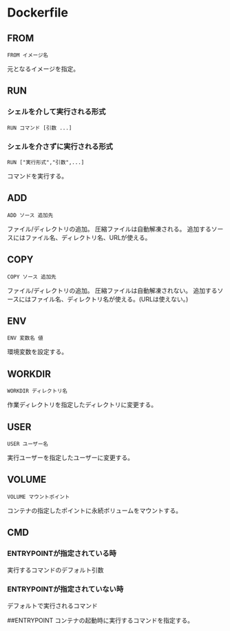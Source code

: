 # Dockerfile
## FROM
	FROM イメージ名
元となるイメージを指定。

## RUN
### シェルを介して実行される形式
	RUN コマンド [引数 ...]
### シェルを介さずに実行される形式
	RUN ["実行形式","引数",...]
コマンドを実行する。

## ADD
	ADD ソース 追加先
ファイル/ディレクトリの追加。
圧縮ファイルは自動解凍される。
追加するソースにはファイル名、ディレクトリ名、URLが使える。

## COPY
	COPY ソース 追加先
ファイル/ディレクトリの追加。
圧縮ファイルは自動解凍されない。
追加するソースにはファイル名、ディレクトリ名が使える。(URLは使えない。)

## ENV
	ENV 変数名 値
環境変数を設定する。

## WORKDIR
	WORKDIR ディレクトリ名
作業ディレクトリを指定したディレクトリに変更する。

## USER
	USER ユーザー名
実行ユーザーを指定したユーザーに変更する。

## VOLUME
	VOLUME マウントポイント
コンテナの指定したポイントに永続ボリュームをマウントする。

## CMD
### ENTRYPOINTが指定されている時
実行するコマンドのデフォルト引数
### ENTRYPOINTが指定されていない時
デフォルトで実行されるコマンド

##ENTRYPOINT
コンテナの起動時に実行するコマンドを指定する。
